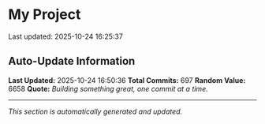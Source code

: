 # My Project


Last updated: 2025-10-24 16:25:37
































































































































































































































































































































































































































































































































































































































































































































































































































































































































































































































































































































## Auto-Update Information

**Last Updated:** 2025-10-24 16:50:36
**Total Commits:** 697
**Random Value:** 6658
**Quote:** _Building something great, one commit at a time._

---
_This section is automatically generated and updated._